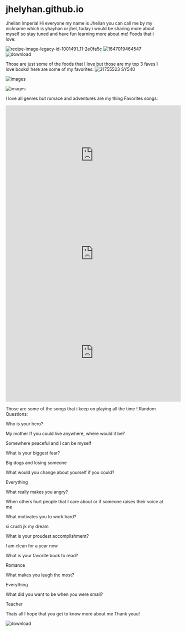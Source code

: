 # jhelyhan.github.io
Jhelian Imperial 
Hi everyone my name is Jhelian you can call me by my nickname which is yhayhan or jhel, today i would be sharing more about myself so stay tuned and have fun learning more about me! 
Foods that i love: 

![recipe-image-legacy-id-1001491_11-2e0fa5c](https://user-images.githubusercontent.com/122426684/212584612-5941d72d-1791-4d65-8186-6af699dc0441.jpg)
![1647019464547](https://user-images.githubusercontent.com/122426684/212584651-5a2cb681-5d11-46a8-b678-8f6a8391d08b.jpg)
![download](https://user-images.githubusercontent.com/122426684/212584684-d354e6cf-8824-4761-97e7-eca9c5ec25b3.jpg)

Those are just some of the foods that I love but those are my top 3 faves 
I love books! here are some of my favorites: 
![31755523 _SY540_](https://user-images.githubusercontent.com/122426684/212584892-e856ea7b-8509-4293-a877-248d200017cc.jpg)

![images](https://user-images.githubusercontent.com/122426684/212587002-e53da59e-0475-472a-83da-e204e03dd922.jpg)

![images](https://user-images.githubusercontent.com/122426684/212587117-9563c169-6df4-4ac3-af37-d030f06905f6.jpg)

I love all genres but romace and adventures are my thing
Favorites songs: 
<iframe width="560" height="315" src="https://www.youtube.com/embed/OqBuXQLR4Y8" title="YouTube video player" frameborder="0" allow="accelerometer; autoplay; clipboard-write; encrypted-media; gyroscope; picture-in-picture; web-share" allowfullscreen></iframe>
<iframe width="560" height="315" src="https://www.youtube.com/embed/NZc__Hhi4L8" title="YouTube video player" frameborder="0" allow="accelerometer; autoplay; clipboard-write; encrypted-media; gyroscope; picture-in-picture; web-share" allowfullscreen></iframe>
<iframe width="560" height="315" src="https://www.youtube.com/embed/08DjMT-qR9g" title="YouTube video player" frameborder="0" allow="accelerometer; autoplay; clipboard-write; encrypted-media; gyroscope; picture-in-picture; web-share" allowfullscreen></iframe>

Those are some of the songs that i keep on playing all the time ! 
Random Questions: 

Who is your hero?

My mother 
If you could live anywhere, where would it be?

Somewhere peaceful and I can be myself 

What is your biggest fear?

Big dogs and losing someone 

What would you change about yourself if you could?

Everything 

What really makes you angry?

When others hurt people that I care about or if someone raises their voice at me 

What motivates you to work hard?

si crush jk my dream 

What is your proudest accomplishment?

I am clean for a year now 

What is your favorite book to read?

Romance 

What makes you laugh the most?

Everything 

What did you want to be when you were small?

Teacher 

Thats all I hope that you get to know more about me Thank youu! 

![download](https://user-images.githubusercontent.com/122426684/212586256-732a6fc5-ac01-4257-b9e8-2f8341e81d72.png)
